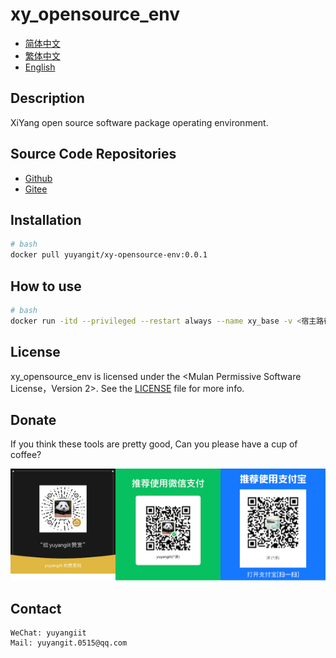 <!--
 * @Author: 余洋 yuyangit.0515@qq.com
 * @Date: 2024-10-18 13:02:22
 * @LastEditors: 余洋 yuyangit.0515@qq.com
 * @LastEditTime: 2024-10-23 20:52:22
 * @FilePath: /xy_opensource_env/readme/README_en.md
 * @Description: 这是默认设置,请设置`customMade`, 打开koroFileHeader查看配置 进行设置: https://github.com/OBKoro1/koro1FileHeader/wiki/%E9%85%8D%E7%BD%AE
-->
# xy_opensource_env

- [简体中文](README_zh_CN.md)
- [繁体中文](README_zh_TW.md)
- [English](README_en.md)

## Description

XiYang open source software package operating environment.

## Source Code Repositories

- <a href="https://github.com/xy-base/xy_opensource_env.git" target="_blank">Github</a>  
- <a href="https://gitee.com/xy-base/xy_opensource_env.git" target="_blank">Gitee</a>

## Installation

```bash
# bash
docker pull yuyangit/xy-opensource-env:0.0.1
```

## How to use

```bash
# bash
docker run -itd --privileged --restart always --name xy_base -v <宿主路径>:<容器路径> yuyangit/xy-opensource-env:0.0.1
```

## License
xy_opensource_env is licensed under the <Mulan Permissive Software License，Version 2>. See the [LICENSE](../LICENSE) file for more info.

## Donate

If you think these tools are pretty good, Can you please have a cup of coffee?  

![Pay-Total](./Pay-Total.png)  


## Contact

```
WeChat: yuyangiit
Mail: yuyangit.0515@qq.com
```